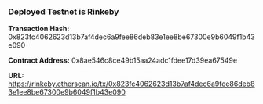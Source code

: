 ### Deployed Testnet is Rinkeby

**Transaction Hash:** 0x823fc4062623d13b7af4dec6a9fee86deb83e1ee8be67300e9b6049f1b43e090

**Contract Address:** 0x8ae546c8ce49b15aa24adc1fdee17d39ea67549e

**URL:** https://rinkeby.etherscan.io/tx/0x823fc4062623d13b7af4dec6a9fee86deb83e1ee8be67300e9b6049f1b43e090
